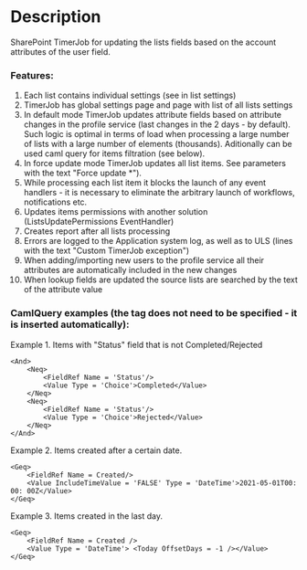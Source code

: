 ﻿# Description
SharePoint TimerJob for updating the lists fields based on the account attributes of the user field.

### Features:
1. Each list contains individual settings (see in list settings)
1. TimerJob has global settings page and page with list of all lists settings
1. In default mode TimerJob updates attribute fields based on attribute changes in the profile service (last changes in the 2 days - by default). Such logic is optimal in terms of load when processing a large number of lists with a large number of elements (thousands).
Aditionally can be used caml query for items filtration (see below).
1. In force update mode TimerJob updates all list items. See parameters with the text "Force update *").
1. While processing each list item it blocks the launch of any event handlers - it is necessary to eliminate the arbitrary launch of workflows, notifications etc.
1. Updates items permissions with another solution (ListsUpdatePermissions EventHandler)
1. Creates report after all lists processing
1. Errors are logged to the Application system log, as well as to ULS (lines with the text "Custom TimerJob exception")
1. When adding/importing new users to the profile service all their attributes are automatically included in the new changes
1. When lookup fields are updated the source lists are searched by the text of the attribute value


### CamlQuery examples (the <Where> tag does not need to be specified - it is inserted automatically):
Example 1. Items with "Status" field that is not Completed/Rejected
```
<And>
	<Neq>
		<FieldRef Name = 'Status'/>
		<Value Type = 'Choice'>Completed</Value>
	</Neq>
	<Neq>
		<FieldRef Name = 'Status'/>
		<Value Type = 'Choice'>Rejected</Value>
	</Neq>
</And>
```
Example 2. Items created after a certain date.
```
<Geq>
	<FieldRef Name = Created/>
	<Value IncludeTimeValue = 'FALSE' Type = 'DateTime'>2021-05-01T00: 00: 00Z</Value>
</Geq>
```
Example 3. Items created in the last day.
```
<Geq>
	<FieldRef Name = Created />
	<Value Type = 'DateTime'> <Today OffsetDays = -1 /></Value>
</Geq>
```
